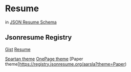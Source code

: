 # Resume
in [JSON Resume Schema](https://github.com/jsonresume/resume-schema)

## Jsonresume Registry 
[Gist](https://gist.github.com/aarsla/b46bfc02ae83609ba7b23105798697c3)
[Resume](https://registry.jsonresume.org/aarsla)

[Spartan theme](https://registry.jsonresume.org/aarsla?theme=Spartan)
[OnePage theme](https://registry.jsonresume.org/aarsla?theme=OnePage)
[Paper theme]https://registry.jsonresume.org/aarsla?theme=Paper)
